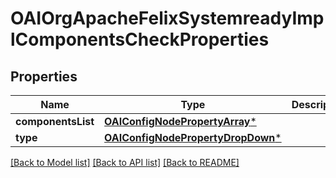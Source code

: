 # OAIOrgApacheFelixSystemreadyImplComponentsCheckProperties

## Properties
Name | Type | Description | Notes
------------ | ------------- | ------------- | -------------
**componentsList** | [**OAIConfigNodePropertyArray***](OAIConfigNodePropertyArray.md) |  | [optional] 
**type** | [**OAIConfigNodePropertyDropDown***](OAIConfigNodePropertyDropDown.md) |  | [optional] 

[[Back to Model list]](../README.md#documentation-for-models) [[Back to API list]](../README.md#documentation-for-api-endpoints) [[Back to README]](../README.md)


